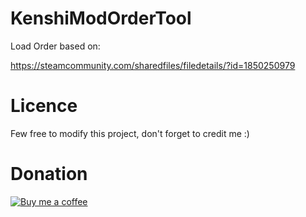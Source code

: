 # KenshiModOrderTool


Load Order based on:

https://steamcommunity.com/sharedfiles/filedetails/?id=1850250979

# Licence

Few free to modify this project, don't forget to credit me :)

# Donation
<a href ="https://www.buymeacoffee.com/gR79MHU">
    <img src="https://github.com/millerscout/Kenshi-Mod-Manager/raw/master/Donation.png" alt="Buy me a coffee" style="max-width:100%;">
</a>
